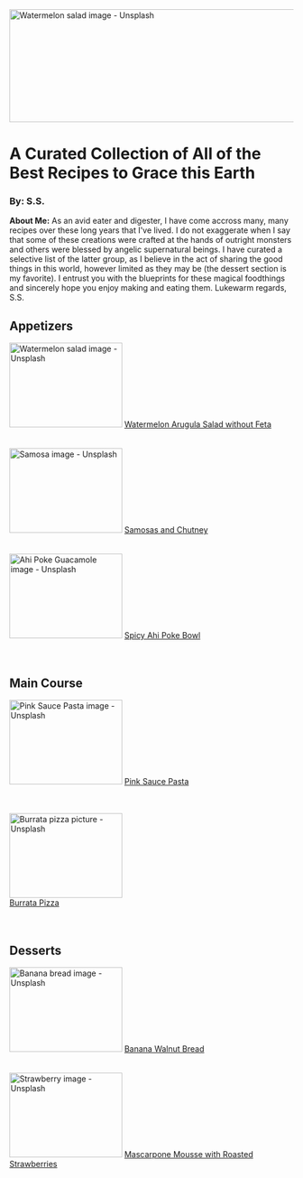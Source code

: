 <!DOCTYPE html>

<head>
  <title>The Best Food</title>
</head>

<body>
   <img src="https://images.unsplash.com/photo-1637370988123-41bd9a6bcd48?q=80&w=2070&auto=format&fit=crop&ixlib=rb-4.0.3&ixid=M3wxMjA3fDB8MHxwaG90by1wYWdlfHx8fGVufDB8fHx8fA%3D%3D" alt="Watermelon salad image - Unsplash" width="350" height="200" style="width:800px; heigh:200px; object-fit:none"/>
  <h1> A Curated Collection of All of the Best Recipes to Grace this Earth</h1>
    <h3>By: S.S.</h3> 

  <p><strong>About Me:</strong> As an avid eater and digester, I have come accross many, many recipes over these long years that I've lived. I do not exaggerate when I say that some of these creations were crafted at the hands of outright monsters and others were blessed by angelic supernatural beings. I have curated a selective list of the latter group, as I believe in the act of sharing the good things in this world, however limited as they may be (the dessert section is my favorite). I entrust you with the blueprints for these magical foodthings and sincerely hope you enjoy making and eating them. Lukewarm regards, S.S.</p>

 <h2>Appetizers</h2>

   <img src="https://plus.unsplash.com/premium_photo-1673108852141-e8c3c22a4a22?q=80&w=2070&auto=format&fit=crop&ixlib=rb-4.0.3&ixid=M3wxMjA3fDB8MHxwaG90by1wYWdlfHx8fGVufDB8fHx8fA%3D%3D" alt="Watermelon salad image - Unsplash" width="200" height="150"/>
   <a href="http://get2droothealthandwellness.com/2021/08/20/watermelon-and-arugula-salad-oil-free-and-dairy-free/" target="_blank">Watermelon Arugula Salad without Feta</a><br><br><br>

   <img src="https://plus.unsplash.com/premium_photo-1695297516676-04a259917c03?q=80&w=1974&auto=format&fit=crop&ixlib=rb-4.0.3&ixid=M3wxMjA3fDB8MHxwaG90by1wYWdlfHx8fGVufDB8fHx8fA%3D%3D" alt="Samosa image - Unsplash" width="200" height="150"/>
   <a href="https://www.indianhealthyrecipes.com/samosa-recipe-make-samosa/" target="_blank">Samosas and Chutney</a><br><br><br>

   <img src="https://images.unsplash.com/photo-1619810816619-8f98478ce85e?q=80&w=2014&auto=format&fit=crop&ixlib=rb-4.0.3&ixid=M3wxMjA3fDB8MHxwaG90by1wYWdlfHx8fGVufDB8fHx8fA%3D%3D" alt="Ahi Poke Guacamole image - Unsplash" width="200" height="150"/>
   <a href="https://www.skinnytaste.com/spicy-tuna-poke-bowls/" target="_blank">Spicy Ahi Poke Bowl</a><br><br><br>

 <h2>Main Course</h2>

   <img src="https://images.unsplash.com/photo-1709201417401-5c72ed84f191?q=80&w=2123&auto=format&fit=crop&ixlib=rb-4.0.3&ixid=M3wxMjA3fDB8MHxwaG90by1wYWdlfHx8fGVufDB8fHx8fA%3D%3D" alt="Pink Sauce Pasta image - Unsplash" width="200" height="150"/>
   <a href="https://tastesbetterfromscratch.com/pink-sauce-pasta/" target="_blank">Pink Sauce Pasta</a><br><br><br>

   <img src="https://images.unsplash.com/photo-1689458322730-ea01146cceae?q=80&w=2070&auto=format&fit=crop&ixlib=rb-4.0.3&ixid=M3wxMjA3fDB8MHxwaG90by1wYWdlfHx8fGVufDB8fHx8fA%3D%3D" alt="Burrata pizza picture - Unsplash" width="200" height="150" ></a><br>
   <a href="https://italianfoodforever.com/2015/11/buffalo-mozzarella-burrata-pizza/" target="_blank">Burrata Pizza</a><br><br><br>

 <h2>Desserts</h2>

   <img src="https://images.unsplash.com/photo-1606101204735-85ad3a8bfd81?q=80&w=1974&auto=format&fit=crop&ixlib=rb-4.0.3&ixid=M3wxMjA3fDB8MHxwaG90by1wYWdlfHx8fGVufDB8fHx8fA%3D%3D" alt="Banana bread image - Unsplash" width="200" height="150"/>
   <a href="https://www.foodnetwork.com/recipes/food-network-kitchen/banana-walnut-bread-recipe-2011439" target="_blank">Banana Walnut Bread</a><br><br><br>

   <img src="https://plus.unsplash.com/premium_photo-1676642614820-7350a4fb546d?q=80&w=1974&auto=format&fit=crop&ixlib=rb-4.0.3&ixid=M3wxMjA3fDB8MHxwaG90by1wYWdlfHx8fGVufDB8fHx8fA%3D%3D" alt="Strawberry image - Unsplash" width="200" height="150"/>
   <a href="https://alldayidreamaboutfood.com/low-carb-mascarpone-mousse-with-roasted-strawberries/" target="_blank">Mascarpone Mousse with Roasted Strawberries</a><br><br>
